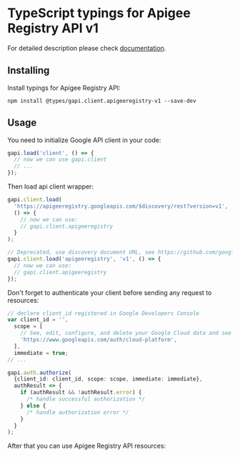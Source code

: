 # TypeScript typings for Apigee Registry API v1

For detailed description please check [documentation](https://cloud.google.com/apigee/docs/api-hub/what-is-api-hub).

## Installing

Install typings for Apigee Registry API:

```
npm install @types/gapi.client.apigeeregistry-v1 --save-dev
```

## Usage

You need to initialize Google API client in your code:

```typescript
gapi.load('client', () => {
  // now we can use gapi.client
  // ...
});
```

Then load api client wrapper:

```typescript
gapi.client.load(
  'https://apigeeregistry.googleapis.com/$discovery/rest?version=v1',
  () => {
    // now we can use:
    // gapi.client.apigeeregistry
  }
);
```

```typescript
// Deprecated, use discovery document URL, see https://github.com/google/google-api-javascript-client/blob/master/docs/reference.md#----gapiclientloadname----version----callback--
gapi.client.load('apigeeregistry', 'v1', () => {
  // now we can use:
  // gapi.client.apigeeregistry
});
```

Don't forget to authenticate your client before sending any request to resources:

```typescript
// declare client_id registered in Google Developers Console
var client_id = '',
  scope = [
    // See, edit, configure, and delete your Google Cloud data and see the email address for your Google Account.
    'https://www.googleapis.com/auth/cloud-platform',
  ],
  immediate = true;
// ...

gapi.auth.authorize(
  {client_id: client_id, scope: scope, immediate: immediate},
  authResult => {
    if (authResult && !authResult.error) {
      /* handle successful authorization */
    } else {
      /* handle authorization error */
    }
  }
);
```

After that you can use Apigee Registry API resources: <!-- TODO: make this work for multiple namespaces -->

```typescript

```
